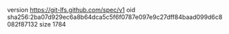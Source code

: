 version https://git-lfs.github.com/spec/v1
oid sha256:2ba07d929ec6a8b64dca5c5f6f0787e097e9c27dff84baad099d6c8082f87132
size 1784
